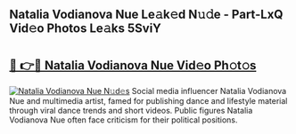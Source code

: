## Natalia Vodianova Nue Le𝚊k𝚎d N𝚞𝚍e - Part-LxQ Vid𝚎o Photos Le𝚊ks 5SviY

# <h2><a href="http://fbaawew.evod.top/?m=Natalia+Vodianova+Nue">🔗 👉🔴 Natalia Vodianova Nue Vid𝚎o Ph𝚘t𝚘s</a></h2>

[![Natalia Vodianova Nue N𝚞d𝚎s](https://i.imgur.com/8V9OHl7.gif)](http://fbaawew.evod.top/?m=Natalia+Vodianova+Nue)
Social media influencer Natalia Vodianova Nue and multimedia artist, famed for publishing dance and lifestyle material through viral dance trends and short videos. Public figures Natalia Vodianova Nue often face criticism for their political positions. 
